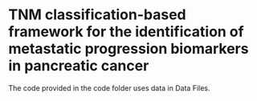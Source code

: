 # TNM classification-based framework for the identification of metastatic progression biomarkers in pancreatic cancer

The code provided in the code folder uses data in Data Files. 

